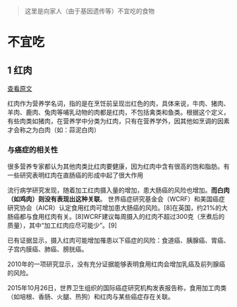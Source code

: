 >这里是向家人（由于基因遗传等）不宜吃的食物

# 不宜吃

## 1 红肉
[查看原文](https://zh.wikipedia.org/zh-hans/%E7%B4%85%E8%82%89)

红肉作为营养学名词，指的是在烹饪前呈现岀红色的肉，具体来说，牛肉、猪肉、羊肉、鹿肉、兔肉等哺乳动物的肉都是红肉，不包括禽类和鱼类。根据这个定义，有些肉类如猪肉，在营养学中分类为红肉，只有在营养学外，因其他如烹调的因素才会称之为白肉（如：蒜泥白肉）



### 与癌症的相关性
很多营养专家都认为其他肉类比红肉要健康，因为红肉中含有很高的饱和脂肪。有一些研究表明红肉在直肠癌的形成中起了很大作用

流行病学研究发现，随着加工红肉摄入量的增加，患大肠癌的风险也增加。**而白肉（如鸡肉）则没有表现出这种关联**。 世界癌症研究基金会（WCRF）和美国癌症研究协会（AICR）认定食用红肉可增加患大肠癌的风险。[8]在英国，约21%的大肠癌都与食用红肉有关。[8]WCRF建议每周摄入的红肉不超过300克（烹煮后的质量），其中“加工红肉应尽可能少”。[9]

已有证据显示，摄入红肉可能增加罹患以下癌症的风险：食道癌、胰腺癌、胃癌、子宫内膜癌、肺癌、膀胱癌。

2010年的一项研究显示，没有充分证据能够表明食用红肉会增加乳癌及前列腺癌的风险。

2015年10月26日，世界卫生组织的国际癌症研究机构发表报告称，食用加工肉类（如培根、香肠、火腿、热狗）和红肉与某些癌症存在关联。